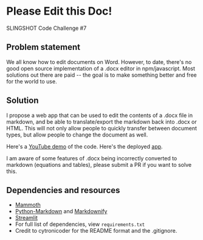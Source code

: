 # Please Edit this Doc!

SLINGSHOT Code Challenge #7

## Problem statement

We all know how to edit documents on Word. However, to date, there's no good open source implementation of a .docx editor in npm/javascript. Most solutions out there are paid -- the goal is to make something better and free for the world to use. 

## Solution

I propose a web app that can be used to edit the contents of a .docx file in markdown, and be able to translate/export the markdown back into .docx or HTML. This will not only allow people to quickly transfer between document types, but allow people to change the document as well.

Here's a [YouTube demo](https://youtu.be/FEODL2FJz0E) of the code.
Here's the deployed [app](https://kevinh45-edit-doc-app-dtisl1.streamlitapp.com/).

I am aware of some features of .docx being incorrectly converted to markdown (equations and tables), please submit a PR if you want to solve this.

## Dependencies and resources

- [Mammoth](https://pypi.org/project/mammoth/)
- [Python-Markdown](https://pypi.org/project/Markdown/) and [Markdownify](https://pypi.org/project/markdownify/)
- [Streamlit](https://streamlit.io/)
- For full list of dependencies, view `requirements.txt`
- Credit to cytronicoder for the README format and the .gitignore.



